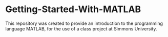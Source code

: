 # Getting-Started-With-MATLAB
This repository was created to provide an introduction to the programming language MATLAB, for the use of a class project at Simmons University.
